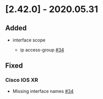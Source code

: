 # [2.42.0] - 2020.05.31

## Added

* interface scope

    * ip access-group [#34](https://github.com/heyglen/network_tech/issues/34)

## Fixed

### Cisco IOS XR

* Missing interface names  [#34](https://github.com/heyglen/network_tech/issues/34)
